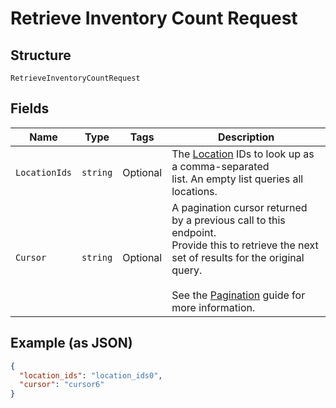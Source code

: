 
# Retrieve Inventory Count Request

## Structure

`RetrieveInventoryCountRequest`

## Fields

| Name | Type | Tags | Description |
|  --- | --- | --- | --- |
| `LocationIds` | `string` | Optional | The [Location](entity:Location) IDs to look up as a comma-separated<br>list. An empty list queries all locations. |
| `Cursor` | `string` | Optional | A pagination cursor returned by a previous call to this endpoint.<br>Provide this to retrieve the next set of results for the original query.<br><br>See the [Pagination](https://developer.squareup.com/docs/working-with-apis/pagination) guide for more information. |

## Example (as JSON)

```json
{
  "location_ids": "location_ids0",
  "cursor": "cursor6"
}
```


